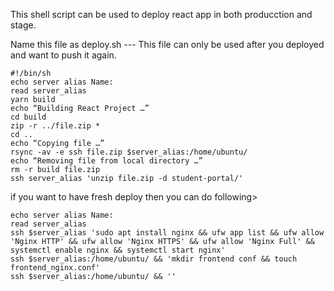 This shell script can be used to deploy react app in both producction and stage.

Name this file as deploy.sh 
--- This file can only be used after you deployed and want to push it again.

```
#!/bin/sh  
echo server alias Name:
read server_alias
yarn build 
echo “Building React Project …”
cd build
zip -r ../file.zip *
cd ..
echo “Copying file …” 
rsync -av -e ssh file.zip $server_alias:/home/ubuntu/
echo “Removing file from local directory …” 
rm -r build file.zip
ssh server_alias 'unzip file.zip -d student-portal/'
```

if you want to have fresh deploy then you can do following>

``` 
echo server alias Name:
read server_alias
ssh $server_alias 'sudo apt install nginx && ufw app list && ufw allow 'Nginx HTTP' && ufw allow 'Nginx HTTPS' && ufw allow 'Nginx Full' && systemctl enable nginx && systemctl start nginx'
ssh $server_alias:/home/ubuntu/ && 'mkdir frontend conf && touch frontend_nginx.conf'
ssh $server_alias:/home/ubuntu/ && ''

```
